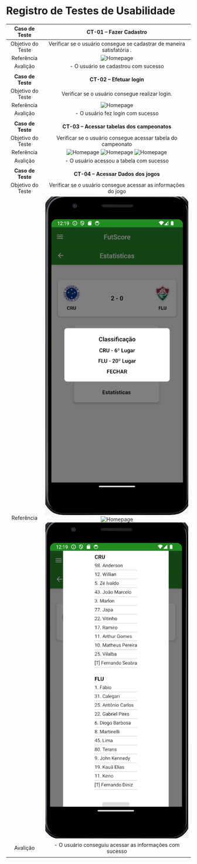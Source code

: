 # Registro de Testes de Usabilidade

| **Caso de Teste** 	| **CT-01 – Fazer Cadastro** 	|
|:---:	|:---:	|
|	Objetivo do Teste 	| Verificar se o  usuário consegue se cadastrar de maneira satisfatória . |
| Referência 	| ![Homepage](img/CadastroGif[1].gif) |
| Avalição | - O usuário se cadastrou com sucesso |
|  	|  	|
| **Caso de Teste** 	| **CT-02 – Efetuar login**	|
| Objetivo do Teste 	| Verificar se o usuário consegue realizar login. |
| Referência 	| ![Homepage](img/LoginGif[1].gif)   |
| Avalição | - O usuário fez login com sucesso |
|  	|  	|
| **Caso de Teste** 	| **CT-03 – Acessar tabelas dos campeonatos**	|
| Objetivo do Teste 	| Verificar se o usuário consegue acessar tabela do campeonato |
| Referência 	| ![Homepage](img/SerieAGif[2].gif) ![Homepage](img/NavCDBGif[1].gif) ![Homepage](img/CampsGif.gif) |
| Avalição | - O usuário acessou a tabela com sucesso |
|  	|  	|
| **Caso de Teste** 	| **CT-04 – Acessar Dados dos jogos**	|
| Objetivo do Teste 	| Verificar se o usuário consegue acessar as informações do jogo |
| Referência 	| ![Homepage](img/TelaClassificação.png) ![Homepage](img/TelaEstatiísticas.png) ![Homepage](img/Telaescalação.png)|
| Avalição | - O usuário conseguiu acessar as informações com sucesso |
|  	|  	|
